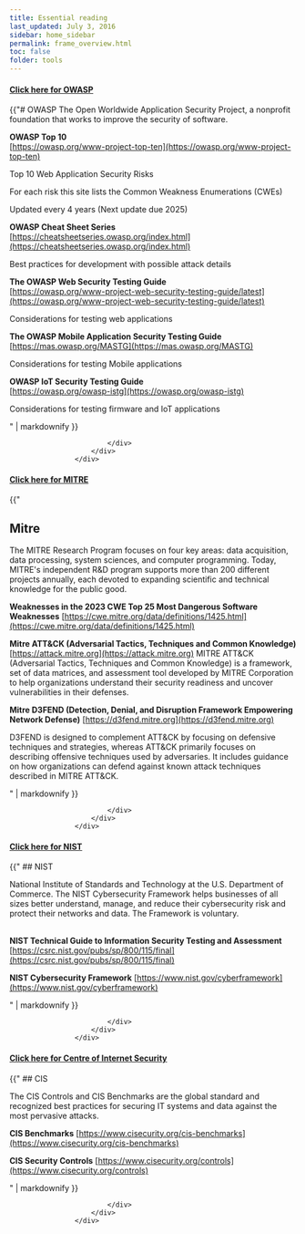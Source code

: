 ```yaml
---
title: Essential reading
last_updated: July 3, 2016
sidebar: home_sidebar
permalink: frame_overview.html
toc: false
folder: tools
---
```



<div class="panel-group" id="accordion">
                    <div class="panel panel-default">
                        <div class="panel-heading">
                            <h4 class="panel-title">
                                <a class="noCrossRef accordion-toggle" data-toggle="collapse" data-parent="#accordion" href="#collapseOne">Click here for OWASP</a>
                            </h4>
                        </div>
                        <div id="collapseOne" class="panel-collapse collapse noCrossRef">
                            <div class="panel-body">
{{"# OWASP
The Open Worldwide Application Security Project, a nonprofit foundation that works to improve the security of software.


**OWASP Top 10**  
[https://owasp.org/www-project-top-ten](https://owasp.org/www-project-top-ten)

Top 10 Web Application Security Risks

For each risk this site lists the Common Weakness Enumerations (CWEs)

Updated every 4 years (Next update due 2025)



**OWASP Cheat Sheet Series**  
[https://cheatsheetseries.owasp.org/index.html](https://cheatsheetseries.owasp.org/index.html)

Best practices for development with possible attack details



**The OWASP Web Security Testing Guide**  
[https://owasp.org/www-project-web-security-testing-guide/latest](https://owasp.org/www-project-web-security-testing-guide/latest)

Considerations for testing web applications



**The OWASP Mobile Application Security Testing Guide**  
[https://mas.owasp.org/MASTG](https://mas.owasp.org/MASTG)

Considerations for testing Mobile applications



**OWASP IoT Security Testing Guide**  
[https://owasp.org/owasp-istg](https://owasp.org/owasp-istg)

Considerations for testing firmware and IoT applications


" | markdownify }}


<!--div class="language-html highlighter-rouge"><div class="highlight"><pre class="highlight"><code>
code block
</code></pre></div></div-->


                            </div>
                        </div>
                    </div>
</div>
<!-- /.panel-group -->

<div class="panel-group" id="accordion">
                    <div class="panel panel-default">
                        <div class="panel-heading">
                            <h4 class="panel-title">
                                <a class="noCrossRef accordion-toggle" data-toggle="collapse" data-parent="#accordion" href="#collapseTwo">Click here for MITRE</a>
                            </h4>
                        </div>
                        <div id="collapseTwo" class="panel-collapse collapse noCrossRef">
                            <div class="panel-body">
{{"

## Mitre
The MITRE Research Program focuses on four key areas: data acquisition, data processing, system sciences, and computer programming. Today, MITRE's independent R&D program supports more than 200 different projects annually, each devoted to expanding scientific and technical knowledge for the public good.


**Weaknesses in the 2023 CWE Top 25 Most Dangerous Software Weaknesses**  [https://cwe.mitre.org/data/definitions/1425.html](https://cwe.mitre.org/data/definitions/1425.html)



**Mitre ATT&CK (Adversarial Tactics, Techniques and Common Knowledge)**  [https://attack.mitre.org](https://attack.mitre.org)
MITRE ATT&CK (Adversarial Tactics, Techniques and Common Knowledge) is a framework, set of data matrices, and assessment tool developed by MITRE Corporation to help organizations understand their security readiness and uncover vulnerabilities in their defenses.


**Mitre D3FEND (Detection, Denial, and Disruption Framework Empowering Network Defense)**  [https://d3fend.mitre.org](https://d3fend.mitre.org)

D3FEND is designed to complement ATT&CK by focusing on defensive techniques and strategies, whereas ATT&CK primarily focuses on describing offensive techniques used by adversaries. It includes guidance on how organizations can defend against known attack techniques described in MITRE ATT&CK.


" | markdownify }}


                            </div>
                        </div>
                    </div>
</div>
<!-- /.panel-group -->


<div class="panel-group" id="accordion">
                    <div class="panel panel-default">
                        <div class="panel-heading">
                            <h4 class="panel-title">
                                <a class="noCrossRef accordion-toggle" data-toggle="collapse" data-parent="#accordion" href="#collapseThree">Click here for NIST</a>
                            </h4>
                        </div>
                        <div id="collapseThree" class="panel-collapse collapse noCrossRef">
                            <div class="panel-body">
{{"
## NIST

National Institute of Standards and Technology at the U.S. Department of Commerce. The NIST Cybersecurity Framework helps businesses of all sizes better understand, manage, and reduce their cybersecurity risk and protect their networks and data. The Framework is voluntary.
<br/><br/>

**NIST Technical Guide to Information Security Testing and Assessment** [https://csrc.nist.gov/pubs/sp/800/115/final](https://csrc.nist.gov/pubs/sp/800/115/final)


**NIST Cybersecurity Framework**  [https://www.nist.gov/cyberframework](https://www.nist.gov/cyberframework)


" | markdownify }}


                            </div>
                        </div>
                    </div>
</div>
<!-- /.panel-group -->



<div class="panel-group" id="accordion">
                    <div class="panel panel-default">
                        <div class="panel-heading">
                            <h4 class="panel-title">
                                <a class="noCrossRef accordion-toggle" data-toggle="collapse" data-parent="#accordion" href="#collapseFour">Click here for Centre of Internet Security</a>
                            </h4>
                        </div>
                        <div id="collapseFour" class="panel-collapse collapse noCrossRef">
                            <div class="panel-body">
{{"
## CIS

The CIS Controls and CIS Benchmarks are the global standard and recognized best practices for securing IT systems and data against the most pervasive attacks.

**CIS Benchmarks** [https://www.cisecurity.org/cis-benchmarks](https://www.cisecurity.org/cis-benchmarks)


**CIS Security Controls**  [https://www.cisecurity.org/controls](https://www.cisecurity.org/controls)


" | markdownify }}


                            </div>
                        </div>
                    </div>
</div>
<!-- /.panel-group -->